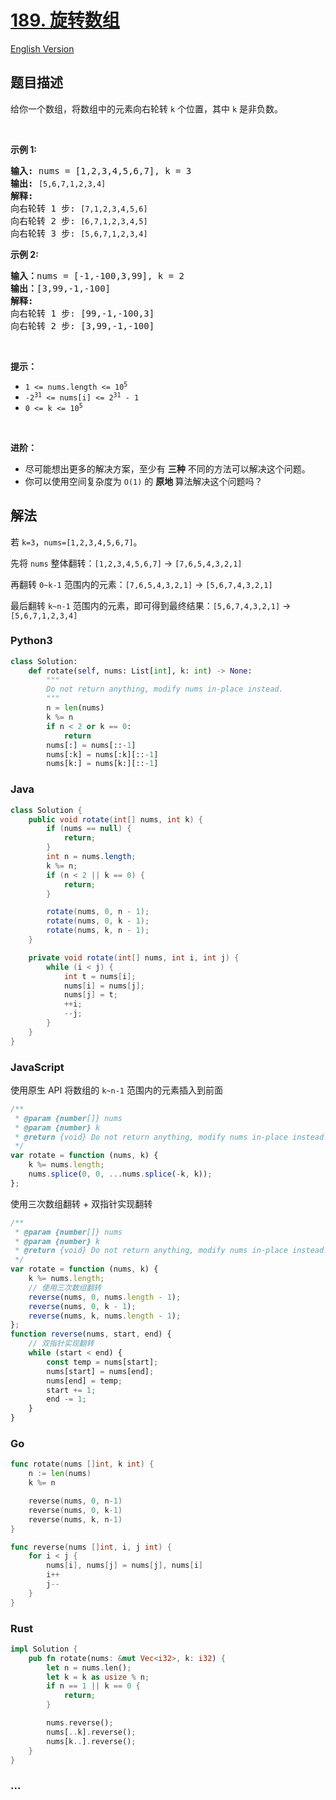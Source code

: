 # [189. 旋转数组](https://leetcode.cn/problems/rotate-array)

[English Version](/solution/0100-0199/0189.Rotate%20Array/README_EN.md)

## 题目描述

<!-- 这里写题目描述 -->

<p>给你一个数组，将数组中的元素向右轮转 <code>k</code><em>&nbsp;</em>个位置，其中&nbsp;<code>k</code><em>&nbsp;</em>是非负数。</p>

<p>&nbsp;</p>

<p><strong>示例 1:</strong></p>

<pre>
<strong>输入:</strong> nums = [1,2,3,4,5,6,7], k = 3
<strong>输出:</strong> <code>[5,6,7,1,2,3,4]</code>
<strong>解释:</strong>
向右轮转 1 步: <code>[7,1,2,3,4,5,6]</code>
向右轮转 2 步: <code>[6,7,1,2,3,4,5]
</code>向右轮转 3 步: <code>[5,6,7,1,2,3,4]</code>
</pre>

<p><strong>示例&nbsp;2:</strong></p>

<pre>
<strong>输入：</strong>nums = [-1,-100,3,99], k = 2
<strong>输出：</strong>[3,99,-1,-100]
<strong>解释:</strong> 
向右轮转 1 步: [99,-1,-100,3]
向右轮转 2 步: [3,99,-1,-100]</pre>

<p>&nbsp;</p>

<p><strong>提示：</strong></p>

<ul>
	<li><code>1 &lt;= nums.length &lt;= 10<sup>5</sup></code></li>
	<li><code>-2<sup>31</sup> &lt;= nums[i] &lt;= 2<sup>31</sup> - 1</code></li>
	<li><code>0 &lt;= k &lt;= 10<sup>5</sup></code></li>
</ul>

<p>&nbsp;</p>

<p><strong>进阶：</strong></p>

<ul>
	<li>尽可能想出更多的解决方案，至少有 <strong>三种</strong> 不同的方法可以解决这个问题。</li>
	<li>你可以使用空间复杂度为&nbsp;<code>O(1)</code> 的&nbsp;<strong>原地&nbsp;</strong>算法解决这个问题吗？</li>
</ul>

<ul>
</ul>

<ul>
</ul>

## 解法

<!-- 这里可写通用的实现逻辑 -->

若 `k=3`，`nums=[1,2,3,4,5,6,7]`。

先将 `nums` 整体翻转：`[1,2,3,4,5,6,7]` -> `[7,6,5,4,3,2,1]`

再翻转 `0~k-1` 范围内的元素：`[7,6,5,4,3,2,1]` -> `[5,6,7,4,3,2,1]`

最后翻转 `k~n-1` 范围内的元素，即可得到最终结果：`[5,6,7,4,3,2,1]` -> `[5,6,7,1,2,3,4]`

<!-- tabs:start -->

### **Python3**

<!-- 这里可写当前语言的特殊实现逻辑 -->

```python
class Solution:
    def rotate(self, nums: List[int], k: int) -> None:
        """
        Do not return anything, modify nums in-place instead.
        """
        n = len(nums)
        k %= n
        if n < 2 or k == 0:
            return
        nums[:] = nums[::-1]
        nums[:k] = nums[:k][::-1]
        nums[k:] = nums[k:][::-1]
```

### **Java**

<!-- 这里可写当前语言的特殊实现逻辑 -->

```java
class Solution {
    public void rotate(int[] nums, int k) {
        if (nums == null) {
            return;
        }
        int n = nums.length;
        k %= n;
        if (n < 2 || k == 0) {
            return;
        }

        rotate(nums, 0, n - 1);
        rotate(nums, 0, k - 1);
        rotate(nums, k, n - 1);
    }

    private void rotate(int[] nums, int i, int j) {
        while (i < j) {
            int t = nums[i];
            nums[i] = nums[j];
            nums[j] = t;
            ++i;
            --j;
        }
    }
}
```

### **JavaScript**

<!-- 这里可写当前语言的特殊实现逻辑 -->

使用原生 API 将数组的 `k~n-1` 范围内的元素插入到前面

```js
/**
 * @param {number[]} nums
 * @param {number} k
 * @return {void} Do not return anything, modify nums in-place instead.
 */
var rotate = function (nums, k) {
    k %= nums.length;
    nums.splice(0, 0, ...nums.splice(-k, k));
};
```

使用三次数组翻转 + 双指针实现翻转

```js
/**
 * @param {number[]} nums
 * @param {number} k
 * @return {void} Do not return anything, modify nums in-place instead.
 */
var rotate = function (nums, k) {
    k %= nums.length;
    // 使用三次数组翻转
    reverse(nums, 0, nums.length - 1);
    reverse(nums, 0, k - 1);
    reverse(nums, k, nums.length - 1);
};
function reverse(nums, start, end) {
    // 双指针实现翻转
    while (start < end) {
        const temp = nums[start];
        nums[start] = nums[end];
        nums[end] = temp;
        start += 1;
        end -= 1;
    }
}
```

### **Go**

```go
func rotate(nums []int, k int) {
	n := len(nums)
	k %= n

	reverse(nums, 0, n-1)
	reverse(nums, 0, k-1)
	reverse(nums, k, n-1)
}

func reverse(nums []int, i, j int) {
	for i < j {
		nums[i], nums[j] = nums[j], nums[i]
		i++
		j--
	}
}
```

### **Rust**

```rust
impl Solution {
    pub fn rotate(nums: &mut Vec<i32>, k: i32) {
        let n = nums.len();
        let k = k as usize % n;
        if n == 1 || k == 0 {
            return;
        }

        nums.reverse();
        nums[..k].reverse();
        nums[k..].reverse();
    }
}
```

### **...**

```

```

<!-- tabs:end -->
